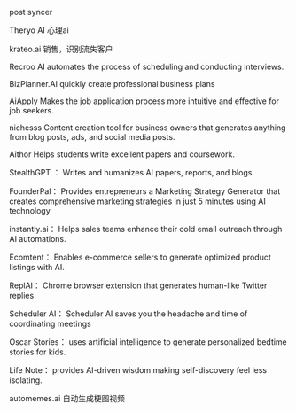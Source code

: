 post syncer

Theryo AI 心理ai

krateo.ai 销售，识别流失客户

Recroo AI  automates the process of scheduling and conducting interviews.

BizPlanner.AI quickly create professional business plans

AiApply Makes the job application process more intuitive and effective for job seekers.

nichesss Content creation tool for business owners that generates anything from blog posts, ads, and social media posts.

Aithor Helps students write excellent papers and coursework.

StealthGPT ： Writes and humanizes AI papers, reports, and blogs.

FounderPal： Provides entrepreneurs a Marketing Strategy Generator that creates comprehensive marketing strategies in just 5 minutes using AI technology

instantly.ai： Helps sales teams enhance their cold email outreach through AI automations.

Ecomtent： Enables e-commerce sellers to generate optimized product listings with AI.

ReplAI： Chrome browser extension that generates human-like Twitter replies

Scheduler AI： Scheduler AI saves you the headache and time of coordinating meetings

Oscar Stories： uses artificial intelligence to generate personalized bedtime stories for kids.

Life Note：  provides AI-driven wisdom making self-discovery feel less isolating.

automemes.ai 自动生成梗图视频